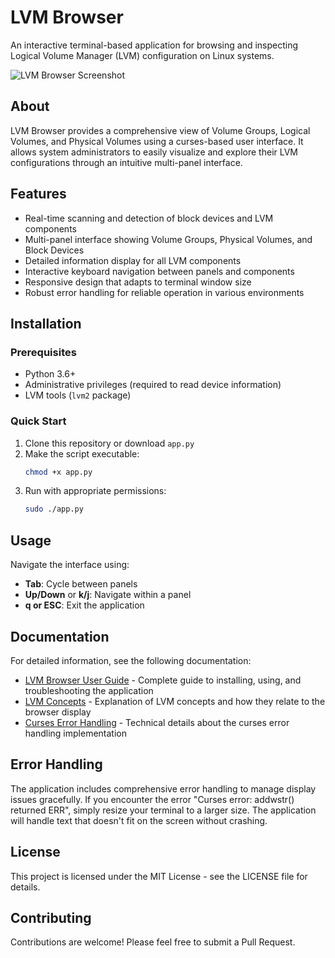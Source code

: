 # LVM Browser

An interactive terminal-based application for browsing and inspecting Logical Volume Manager (LVM) configuration on Linux systems.

![LVM Browser Screenshot](https://example.com/screenshot.png)

## About

LVM Browser provides a comprehensive view of Volume Groups, Logical Volumes, and Physical Volumes using a curses-based user interface. It allows system administrators to easily visualize and explore their LVM configurations through an intuitive multi-panel interface.

## Features

- Real-time scanning and detection of block devices and LVM components
- Multi-panel interface showing Volume Groups, Physical Volumes, and Block Devices
- Detailed information display for all LVM components
- Interactive keyboard navigation between panels and components
- Responsive design that adapts to terminal window size
- Robust error handling for reliable operation in various environments

## Installation

### Prerequisites

- Python 3.6+
- Administrative privileges (required to read device information)
- LVM tools (`lvm2` package)

### Quick Start

1. Clone this repository or download `app.py`
2. Make the script executable:
   ```bash
   chmod +x app.py
   ```
3. Run with appropriate permissions:
   ```bash
   sudo ./app.py
   ```

## Usage

Navigate the interface using:
- **Tab**: Cycle between panels
- **Up/Down** or **k/j**: Navigate within a panel
- **q or ESC**: Exit the application

## Documentation

For detailed information, see the following documentation:

- [LVM Browser User Guide](lvm_browser_guide.md) - Complete guide to installing, using, and troubleshooting the application
- [LVM Concepts](lvm_concepts.md) - Explanation of LVM concepts and how they relate to the browser display
- [Curses Error Handling](curses_error_handling.md) - Technical details about the curses error handling implementation

## Error Handling

The application includes comprehensive error handling to manage display issues gracefully. If you encounter the error "Curses error: addwstr() returned ERR", simply resize your terminal to a larger size. The application will handle text that doesn't fit on the screen without crashing.

## License

This project is licensed under the MIT License - see the LICENSE file for details.

## Contributing

Contributions are welcome! Please feel free to submit a Pull Request.
